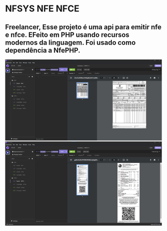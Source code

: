 # NFSYS NFE NFCE

## Freelancer, Esse projeto é uma api para emitir nfe e nfce. EFeito em PHP usando recursos modernos da linguagem. Foi usado como dependência a NfePHP.

![nfe](assets/images/nfe.png)
![nfce](assets/images/nfce.png)
